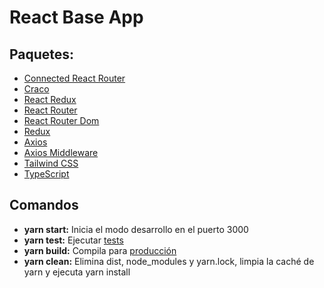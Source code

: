 # React Base App

## Paquetes:

- [Connected React Router](https://github.com/supasate/connected-react-routerreac)
- [Craco](https://github.com/gsoft-inc/craco)
- [React Redux](https://github.com/reduxjs/react-redux)
- [React Router](https://github.com/ReactTraining/react-router/tree/master/packages/react-router)
- [React Router Dom](https://github.com/ReactTraining/react-router/tree/master/packages/react-router-dom)
- [Redux](https://es.redux.js.org/)
- [Axios](https://github.com/axios/axios)
- [Axios Middleware](https://github.com/emileber/axios-middleware)
- [Tailwind CSS](https://tailwindcss.com/)
- [TypeScript](https://github.com/microsoft/TypeScript)

## Comandos

- **yarn start:** Inicia el modo desarrollo en el puerto 3000
- **yarn test:** Ejecutar [tests](https://facebook.github.io/create-react-app/docs/running-tests)
- **yarn build:** Compila para [producción](https://facebook.github.io/create-react-app/docs/deployment)
- **yarn clean:** Elimina dist, node_modules y yarn.lock, limpia la caché de yarn y ejecuta yarn install
